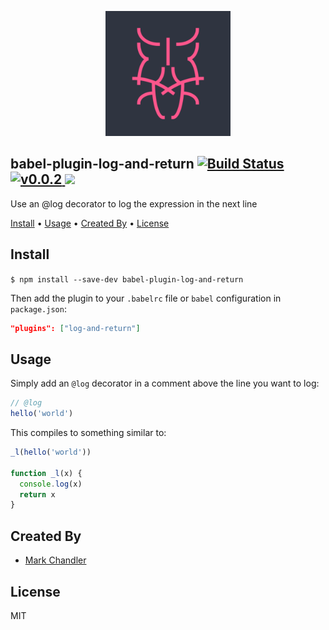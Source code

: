 <p align="center">
  <img width="200" src="./logo.png" alt="babel-plugin-log-and-return">
</p>

<h2>
  babel-plugin-log-and-return
  <a href="https://travis-ci.org/lionize/babel-plugin-log-and-return">
    <img src="https://img.shields.io/travis/lionize/babel-plugin-log-and-return/master.svg?style=flat-square" alt="Build Status">
  </a>
  <a href="https://github.com/lionize/babel-plugin-log-and-return/releases/tag/v0.0.2">
    <img src="https://img.shields.io/badge/version-0.0.2-green.svg?style=flat-square" alt="v0.0.2">
  </a>
  <a href="./LICENSE">
    <img src="https://img.shields.io/badge/License-MIT-blue.svg?style=flat-square">
  </a>
</h2>

Use an @log decorator to log the expression in the next line

<a href="#install">Install</a> •
<a href="#usage">Usage</a> •
<a href="#created-by">Created By</a> •
<a href="#license">License</a>

## Install

`$ npm install --save-dev babel-plugin-log-and-return`

Then add the plugin to your `.babelrc` file or `babel` configuration in `package.json`:

```json
"plugins": ["log-and-return"]
```

## Usage

Simply add an `@log` decorator in a comment above the line you want to log:

```js
// @log
hello('world')
```

This compiles to something similar to:

```js
_l(hello('world'))

function _l(x) {
  console.log(x)
  return x
}
```

## Created By

* [Mark Chandler](http://github.com/lionize)

## License

MIT
